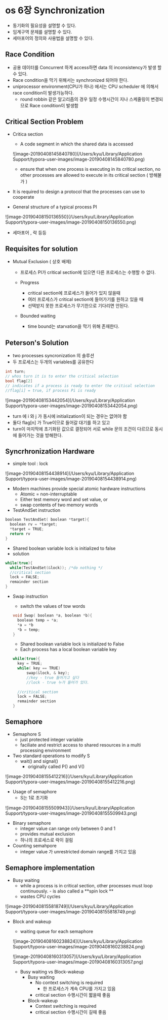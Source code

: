 # os 6장 Synchronization

- 동기화의 필요성을 설명할 수 있다.
- 임계구역 문제를 설명할 수 있다.
- 세마포어의 정의와 사용법을 설명할 수 있다.



## Race Condition

- 공용 데이터를 Concurrent 하게 access하면 data 의 inconsistency가 발생 할 수 있다.
- Race condition을 막기 위해서는 synchronized 되어야 한다.
- uniprocessor environment(CPU가 하나) 에서는 CPU scheduler 에 의해서 race condition이 발생가능하다.
  - round robbin 같은 알고리즘의 경우 일정 수행시간이 지나 스케줄링이 변경되므로 Race condition이 발생함

## Critical Section Problem

- Critica section

  - A code segment in which the shared data is accessed

  ![image-20190408145840780](/Users/kyu/Library/Application Support/typora-user-images/image-20190408145840780.png)

  - ensure that when one process is executing in its critical section, no other processes are allowed to execute in its critical section ( 방해불가 )

- It is required to design a protocol that the processes can use to cooperate

- General structure of a typical process PI

![image-20190408150136550](/Users/kyu/Library/Application Support/typora-user-images/image-20190408150136550.png)

- 세마포어 , 락 등등

## Requisites for solution

- Mutual Exclusion ( 상호 배제)
  - 프로세스 PI가 critical section에 있으면 다른 프로세스는 수행할 수 없다.
  - Progress
    - critical section에 프로세스가 들어가 있지 않을때
    - 여러 프로세스가 critical section에 들어가기를 원하고 있을 때
    - 선택받지 못한 프로세스가 무기한으로 기다리면 안된다.

  - Bounded waiting
    - time bound는 starvation을 막기 위해 존재한다.

## Peterson's Solution

- two processes syncronization 의 솔루션
- 두 프로세스는 두개의 variables를 공유한다

```c#
int turn;
// whos turn it is to enter the critical selection
bool flag[2]
// indicates if a process is ready to enter the critical selection
//flag[i] = true, if process Pi is ready
```

![image-20190408153442054](/Users/kyu/Library/Application Support/typora-user-images/image-20190408153442054.png)

- turn 에 i 와 j 가 동시에 initialization이 되는 경우는 없어야 함
- 둘다 flag[n] 가 True이므로 들어갈 대기를 하고 있고
- turn이 마지막에 초기화된 값으로 결정되어 서로 while 문의 조건이 다르므로 동시에 들어가는 것을 방해한다.

## Syncrhronization Hardware

- simple tool : lock

![image-20190408154438914](/Users/kyu/Library/Application Support/typora-user-images/image-20190408154438914.png)

- Modern machines provide special atomic hardware instructions
  - Atomic = non-interruptable
  - Either test memory word and set value, or 
  - swap contents of two memory words
- TestAndSet instruction

```c
boolean TestAndSet( boolean *target){
  boolean rv = *target;
  *target = TRUE;
  return rv
}
```

- Shared boolean variable lock is initialized to false
- solution

```c
while(true){
  while(TestAndSet(&lock)); /*do nothing */
  //critical section
  lock = FALSE;
  remainder section
}
```

- Swap instruction

  - switch the values of tow words

  ```c
  void Swap( boolean *a, boolean *b){
    boolean temp = *a;
    *a = *b
    *b = temp;
  }
  ```

  - Shared boolean variable lock is initialized to False
  - Each process has a local boolean variable key

  ~~~c
  while(true){
    key = TRUE;
    while( key == TRUE)
    	swap(&lock, & key);
    	//key - true 들어가고 싶다
    	//lock - true 누가 들어가 있다.
    	
    //critical section
    lock = FALSE;
    remainder section
  }
  ~~~

## Semaphore

- Semaphore S
  - just protected integer variable
  - faciliate and restrict access to shared resources in a multi processing environment
- Two standard operations to modify S
  - wait() and signal()
    - originally called P() and V()

![image-20190408155412216](/Users/kyu/Library/Application Support/typora-user-images/image-20190408155412216.png)

- Usage of semaphore
  - S는 1로 초기화

![image-20190408155509943](/Users/kyu/Library/Application Support/typora-user-images/image-20190408155509943.png)

- Binary semaphore
  - integer value can range only between 0 and 1
  - provides mutual exclusion
  - 하나의 프로세스로 락이 걸림
- Counting semahpore
  - integer value 가 unrestricted domain range를 가지고 있음

## Semaphore implementation

- Busy waiting
  - while a process is in critical section, other processes must loop continuously. - is also called a **spin lock **
  - wastes CPU cycles

![image-20190408155818749](/Users/kyu/Library/Application Support/typora-user-images/image-20190408155818749.png)

- Block and wakeup

  - waiting queue for each semaphore

  ![image-20190408160238824](/Users/kyu/Library/Application Support/typora-user-images/image-20190408160238824.png)

  ![image-20190408160313057](/Users/kyu/Library/Application Support/typora-user-images/image-20190408160313057.png)

  - Busy waiting vs Block-wakeup
    - Busy waiting
      - No context switching is required
        - 한 프로세스가 계속 CPU를 가지고 있음
      - critical section 수행시간이 짧을때 좋음
    - Block-wakeup
      - Context switching is required
      - critical section 수행시간이 길때 좋음

